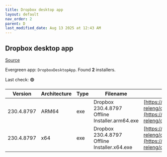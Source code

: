 ```yaml
---
title: Dropbox desktop app
layout: default
nav_order: 2
parent: D
last_modified_date: Aug 13 2025 at 12:43 AM
---
```


## Dropbox desktop app

[Source](https://www.dropbox.com/desktop)

Evergreen app: `DropboxDesktopApp`. Found **2** installers.

Last check: 🟢

| Version    | Architecture | Type | Filename                                       | URI                                                                                                                                                                                                            |
| ---------- | ------------ | ---- | ---------------------------------------------- | -------------------------------------------------------------------------------------------------------------------------------------------------------------------------------------------------------------- |
| 230.4.8797 | ARM64        | exe  | Dropbox 230.4.8797 Offline Installer.arm64.exe | [https://edge.dropboxstatic.com/dbx-releng/client/Dropbox%20230.4.8797%20Offline%20Installer.arm64.exe](https://edge.dropboxstatic.com/dbx-releng/client/Dropbox%20230.4.8797%20Offline%20Installer.arm64.exe) |
| 230.4.8797 | x64          | exe  | Dropbox 230.4.8797 Offline Installer.x64.exe   | [https://edge.dropboxstatic.com/dbx-releng/client/Dropbox%20230.4.8797%20Offline%20Installer.x64.exe](https://edge.dropboxstatic.com/dbx-releng/client/Dropbox%20230.4.8797%20Offline%20Installer.x64.exe)     |

